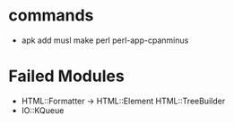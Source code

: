 # commands
- apk add musl make perl perl-app-cpanminus
# Failed Modules
- HTML::Formatter -> HTML::Element HTML::TreeBuilder
- IO::KQueue
